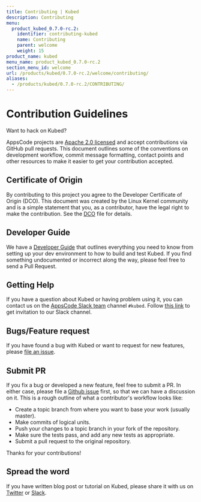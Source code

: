 ```yaml
---
title: Contributing | Kubed
description: Contributing
menu:
  product_kubed_0.7.0-rc.2:
    identifier: contributing-kubed
    name: Contributing
    parent: welcome
    weight: 15
product_name: kubed
menu_name: product_kubed_0.7.0-rc.2
section_menu_id: welcome
url: /products/kubed/0.7.0-rc.2/welcome/contributing/
aliases:
  - /products/kubed/0.7.0-rc.2/CONTRIBUTING/
---
```


# Contribution Guidelines
Want to hack on Kubed?

AppsCode projects are [Apache 2.0 licensed](https://github.com/appscode/kubed/blob/master/LICENSE) and accept contributions via
GitHub pull requests.  This document outlines some of the conventions on
development workflow, commit message formatting, contact points and other
resources to make it easier to get your contribution accepted.

## Certificate of Origin

By contributing to this project you agree to the Developer Certificate of
Origin (DCO). This document was created by the Linux Kernel community and is a
simple statement that you, as a contributor, have the legal right to make the
contribution. See the [DCO](https://github.com/appscode/kubed/blob/master/DCO) file for details.

## Developer Guide

We have a [Developer Guide](/products/kubed/0.7.0-rc.2/setup/developer-guide/overview) that outlines everything you need to know from setting up your
dev environment to how to build and test Kubed. If you find something undocumented or incorrect along the way,
please feel free to send a Pull Request.

## Getting Help

If you have a question about Kubed or having problem using it, you can contact us on the [AppsCode Slack team](https://appscode.slack.com/messages/C6HSHCKBL/details/) channel `#kubed`. Follow [this link](https://slack.appscode.com) to get invitation to our Slack channel.

## Bugs/Feature request

If you have found a bug with Kubed or want to request for new features, please [file an issue](https://github.com/appscode/kubed/issues/new).

## Submit PR

If you fix a bug or developed a new feature, feel free to submit a PR. In either case, please file a [Github issue](https://github.com/appscode/kubed/issues/new) first, so that we can have a discussion on it. This is a rough outline of what a contributor's workflow looks like:

- Create a topic branch from where you want to base your work (usually master).
- Make commits of logical units.
- Push your changes to a topic branch in your fork of the repository.
- Make sure the tests pass, and add any new tests as appropriate.
- Submit a pull request to the original repository.

Thanks for your contributions!

## Spread the word

If you have written blog post or tutorial on Kubed, please share it with us on [Twitter](https://twitter.com/AppsCodeHQ) or [Slack](https://slack.appscode.com).
